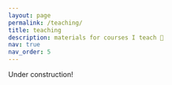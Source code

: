 ```yaml
---
layout: page
permalink: /teaching/
title: teaching
description: materials for courses I teach 📖
nav: true
nav_order: 5
---
```


Under construction!
